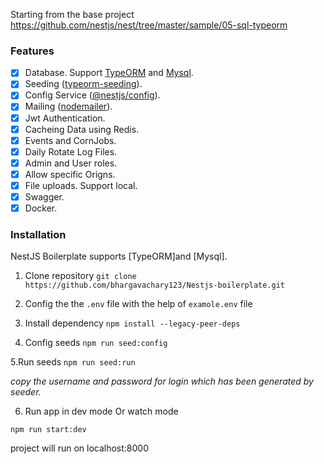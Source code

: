 Starting from the base project https://github.com/nestjs/nest/tree/master/sample/05-sql-typeorm

### Features

- [x] Database. Support [TypeORM](https://www.npmjs.com/package/typeorm) and [Mysql](https://www.npmjs.com/package/mongoose).
- [x] Seeding ([typeorm-seeding](https://www.npmjs.com/package/typeorm-seeding)).
- [x] Config Service ([@nestjs/config](https://www.npmjs.com/package/@nestjs/config)).
- [x] Mailing ([nodemailer](https://www.npmjs.com/package/nodemailer)).
- [x] Jwt Authentication.
- [x] Cacheing Data using Redis.
- [x] Events and CornJobs.
- [x] Daily Rotate Log Files.
- [x] Admin and User roles.
- [x] Allow specific Origns.
- [x] File uploads. Support local.
- [x] Swagger.
- [x] Docker.

### Installation
NestJS Boilerplate supports [TypeORM]and [Mysql].

1. Clone repository
   `git clone https://github.com/bhargavachary123/Nestjs-boilerplate.git `

2. Config the the `.env` file with the help of `examole.env` file

3. Install dependency 
`npm install --legacy-peer-deps`

4. Config seeds
    `npm run seed:config` 

5.Run seeds
    `npm run seed:run`

*copy the username and password for login which has been generated by seeder.*

6. Run app in dev mode Or watch mode

`npm run start:dev`

project will run on localhost:8000
